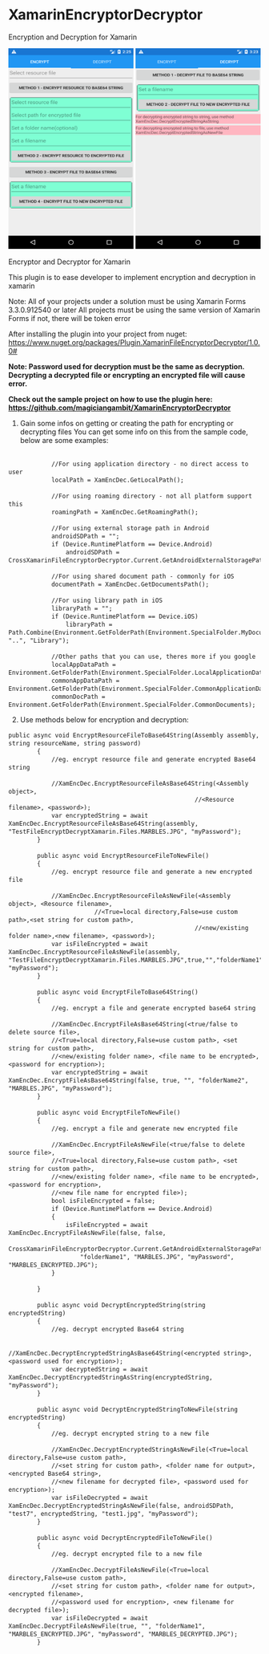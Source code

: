 # XamarinEncryptorDecryptor
Encryption and Decryption for Xamarin

<p float="left">
<img src="TestFileEncryptDecryptXamarin/Screenshot_1544077541.png" width="250" height="400">
<img src="TestFileEncryptDecryptXamarin/Screenshot_1544081004.png" width="250" height="400">
</p>

Encryptor and Decryptor for Xamarin

This plugin is to ease developer to implement encryption and decryption in xamarin

Note: All of your projects under a solution must be using Xamarin Forms 3.3.0.912540 or later
All projects must be using the same version of Xamarin Forms if not, there will be token error

After installing the plugin into your project from nuget: https://www.nuget.org/packages/Plugin.XamarinFileEncryptorDecryptor/1.0.0#

**Note: Password used for decryption must be the same as decryption.
          Decrypting a decrypted file or encrypting an encrypted file will cause error.**

**Check out the sample project on how to use the plugin here: https://github.com/magiciangambit/XamarinEncryptorDecryptor**

1. Gain some infos on getting or creating the path for encrypting or decrypting files
    You can get some info on this from the sample code, below are some examples:
    
```

            //For using application directory - no direct access to user
            localPath = XamEncDec.GetLocalPath();

            //For using roaming directory - not all platform support this
            roamingPath = XamEncDec.GetRoamingPath();

            //For using external storage path in Android
            androidSDPath = "";
            if (Device.RuntimePlatform == Device.Android)
                androidSDPath = CrossXamarinFileEncryptorDecryptor.Current.GetAndroidExternalStoragePath();

            //For using shared document path - commonly for iOS
            documentPath = XamEncDec.GetDocumentsPath();

            //For using library path in iOS
            libraryPath = "";
            if (Device.RuntimePlatform == Device.iOS)
                libraryPath = Path.Combine(Environment.GetFolderPath(Environment.SpecialFolder.MyDocuments), "..", "Library");

            //Other paths that you can use, theres more if you google
            localAppDataPath = Environment.GetFolderPath(Environment.SpecialFolder.LocalApplicationData);
            commonAppDataPath = Environment.GetFolderPath(Environment.SpecialFolder.CommonApplicationData);
            commonDocPath = Environment.GetFolderPath(Environment.SpecialFolder.CommonDocuments);
```

2. Use methods below for encryption and decryption:

```
public async void EncryptResourceFileToBase64String(Assembly assembly, string resourceName, string password)
        {
            //eg. encrypt resource file and generate encrypted Base64 string

            //XamEncDec.EncryptResourceFileAsBase64String(<Assembly object>, 
                                                    //<Resource filename>, <password>);
            var encryptedString = await XamEncDec.EncryptResourceFileAsBase64String(assembly, "TestFileEncryptDecryptXamarin.Files.MARBLES.JPG", "myPassword");
        }       

        public async void EncryptResourceFileToNewFile()
        {
            //eg. encrypt resource file and generate a new encrypted file 

            //XamEncDec.EncryptResourceFileAsNewFile(<Assembly object>, <Resource filename>, 
                        //<True=local directory,False=use custom path>,<set string for custom path>,
                                                    //<new/existing folder name>,<new filename>, <password>);
            var isFileEncrypted = await XamEncDec.EncryptResourceFileAsNewFile(assembly, "TestFileEncryptDecryptXamarin.Files.MARBLES.JPG",true,"","folderName1","MARBLES.JPG", "myPassword");
        }

        public async void EncryptFileToBase64String()
        {
            //eg. encrypt a file and generate encrypted base64 string

            //XamEncDec.EncryptFileAsBase64String(<true/false to delete source file>, 
            //<True=local directory,False=use custom path>, <set string for custom path>, 
            //<new/existing folder name>, <file name to be encrypted>, <password for encryption>);
            var encryptedString = await XamEncDec.EncryptFileAsBase64String(false, true, "", "folderName2", "MARBLES.JPG", "myPassword");
        }

        public async void EncryptFileToNewFile()
        {
            //eg. encrypt a file and generate new encrypted file

            //XamEncDec.EncryptFileAsNewFile(<true/false to delete source file>, 
            //<True=local directory,False=use custom path>, <set string for custom path>, 
            //<new/existing folder name>, <file name to be encrypted>, <password for encryption>,
            //<new file name for encrypted file>);
            bool isFileEncrypted = false;
            if (Device.RuntimePlatform == Device.Android)
            {
                isFileEncrypted = await XamEncDec.EncryptFileAsNewFile(false, false,
                    CrossXamarinFileEncryptorDecryptor.Current.GetAndroidExternalStoragePath(), 
                    "folderName1", "MARBLES.JPG", "myPassword", "MARBLES_ENCRYPTED.JPG");                    
            }
            
        }

        public async void DecryptEncryptedString(string encryptedString)
        {
            //eg. decrypt encrypted Base64 string

            //XamEncDec.DecryptEncryptedStringAsBase64String(<encrypted string>, <password used for encryption>);
            var decryptedString = await XamEncDec.DecryptEncryptedStringAsString(encryptedString, "myPassword");
        }

        public async void DecryptEncryptedStringToNewFile(string encryptedString)
        {
            //eg. decrypt encrypted string to a new file

            //XamEncDec.DecryptEncryptedStringAsNewFile(<True=local directory,False=use custom path>, 
            //<set string for custom path>, <folder name for output>, <encrypted Base64 string>, 
            //<new filename for decrypted file>, <password used for encryption>);
            var isFileDecrypted = await XamEncDec.DecryptEncryptedStringAsNewFile(false, androidSDPath, "test7", encryptedString, "test1.jpg", "myPassword");
        }

        public async void DecryptEncryptedFileToNewFile()
        {
            //eg. decrypt encrypted file to a new file

            //XamEncDec.DecryptFileAsNewFile(<True=local directory,False=use custom path>, 
            //<set string for custom path>, <folder name for output>, <encrypted filename>, 
            //<password used for encryption>, <new filename for decrypted file>);
            var isFileDecrypted = await XamEncDec.DecryptFileAsNewFile(true, "", "folderName1", "MARBLES_ENCRYPTED.JPG", "myPassword", "MARBLES_DECRYPTED.JPG");
        }


```

